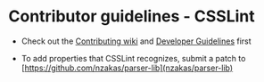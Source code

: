 # Contributor guidelines - CSSLint* Check out the [Contributing wiki](https://github.com/stubbornella/csslint/wiki/Contributing) and [Developer Guidelines](https://github.com/stubbornella/csslint/wiki/Developer-Guide) first* To add properties that CSSLint recognizes, submit a patch to [https://github.com/nzakas/parser-lib](nzakas/parser-lib)